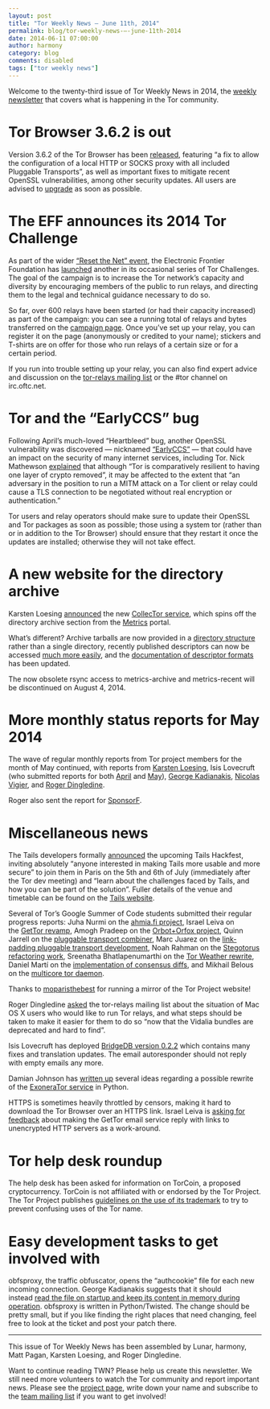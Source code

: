 ```yaml
---
layout: post
title: "Tor Weekly News — June 11th, 2014"
permalink: blog/tor-weekly-news-—-june-11th-2014
date: 2014-06-11 07:00:00
author: harmony
category: blog
comments: disabled
tags: ["tor weekly news"]
---
```


Welcome to the twenty-third issue of Tor Weekly News in 2014, the [weekly newsletter](https://lists.torproject.org/cgi-bin/mailman/listinfo/tor-news) that covers what is happening in the Tor community.

Tor Browser 3.6.2 is out
========================

Version 3.6.2 of the Tor Browser has been [released](https://blog.torproject.org/blog/tor-browser-362-released), featuring “a fix to allow the configuration of a local HTTP or SOCKS proxy with all included Pluggable Transports”, as well as important fixes to mitigate recent OpenSSL vulnerabilities, among other security updates. All users are advised to [upgrade](https://www.torproject.org/download/download-easy.html) as soon as possible.

The EFF announces its 2014 Tor Challenge
========================================

As part of the wider [“Reset the Net” event](https://blog.torproject.org/blog/reset-net), the Electronic Frontier Foundation has [launched](https://blog.torproject.org/blog/tor-challenge-2014) another in its occasional series of Tor Challenges. The goal of the campaign is to increase the Tor network’s capacity and diversity by encouraging members of the public to run relays, and directing them to the legal and technical guidance necessary to do so.

So far, over 600 relays have been started (or had their capacity increased) as part of the campaign: you can see a running total of relays and bytes transferred on the [campaign page](https://www.eff.org/torchallenge/). Once you’ve set up your relay, you can register it on the page (anonymously or credited to your name); stickers and T-shirts are on offer for those who run relays of a certain size or for a certain period.

If you run into trouble setting up your relay, you can also find expert advice and discussion on the [tor-relays mailing list](https://lists.torproject.org/cgi-bin/mailman/listinfo/tor-relays) or the \#tor channel on irc.oftc.net.

Tor and the “EarlyCCS” bug
==========================

Following April’s much-loved “Heartbleed” bug, another OpenSSL vulnerability was discovered — nicknamed [“EarlyCCS”](http://ccsinjection.lepidum.co.jp/) — that could have an impact on the security of many internet services, including Tor. Nick Mathewson [explained](https://lists.torproject.org/pipermail/tor-talk/2014-June/033161.html) that although “Tor is comparatively resilient to having one layer of crypto removed”, it may be affected to the extent that “an adversary in the position to run a MITM attack on a Tor client or relay could cause a TLS connection to be negotiated without real encryption or authentication.”

Tor users and relay operators should make sure to update their OpenSSL and Tor packages as soon as possible; those using a system tor (rather than or in addition to the Tor Browser) should ensure that they restart it once the updates are installed; otherwise they will not take effect.

A new website for the directory archive
=======================================

Karsten Loesing [announced](https://lists.torproject.org/pipermail/tor-dev/2014-June/006942.html) the new [CollecTor service](https://collector.torproject.org/), which spins off the directory archive section from the [Metrics](https://metrics.torproject.org/) portal.

What’s different? Archive tarballs are now provided in a [directory structure](https://collector.torproject.org/archive/) rather than a single directory, recently published descriptors can now be accessed [much more easily](https://collector.torproject.org/recent/), and the [documentation of descriptor formats](https://collector.torproject.org/formats.html) has been updated.

The now obsolete rsync access to metrics-archive and metrics-recent will be discontinued on August 4, 2014.

More monthly status reports for May 2014
========================================

The wave of regular monthly reports from Tor project members for the month of May continued, with reports from [Karsten Loesing](https://lists.torproject.org/pipermail/tor-reports/2014-June/000551.html), Isis Lovecruft (who submitted reports for both [April](https://lists.torproject.org/pipermail/tor-reports/2014-June/000553.html) and [May](https://lists.torproject.org/pipermail/tor-reports/2014-June/000552.html)), [George Kadianakis](https://lists.torproject.org/pipermail/tor-reports/2014-June/000554.html), [Nicolas Vigier](https://lists.torproject.org/pipermail/tor-reports/2014-June/000556.html), and [Roger Dingledine](https://lists.torproject.org/pipermail/tor-reports/2014-June/000559.html).

Roger also sent the report for [SponsorF](https://lists.torproject.org/pipermail/tor-reports/2014-June/000558.html).

Miscellaneous news
==================

The Tails developers formally [announced](https://tails.boum.org/news/Join_us_at_the_Tails_HackFest_2014/) the upcoming Tails Hackfest, inviting absolutely “anyone interested in making Tails more usable and more secure” to join them in Paris on the 5th and 6th of July (immediately after the Tor dev meeting) and “learn about the challenges faced by Tails, and how you can be part of the solution”. Fuller details of the venue and timetable can be found on the [Tails website](https://tails.boum.org/blueprint/HackFest_2014_Paris/).

Several of Tor’s Google Summer of Code students submitted their regular progress reports: Juha Nurmi on the [ahmia.fi project](https://lists.torproject.org/pipermail/tor-reports/2014-June/000555.html), Israel Leiva on the [GetTor revamp](https://lists.torproject.org/pipermail/tor-dev/2014-June/006959.html), Amogh Pradeep on the [Orbot+Orfox project](https://lists.torproject.org/pipermail/tor-dev/2014-June/006960.html), Quinn Jarrell on the [pluggable transport combiner](https://lists.torproject.org/pipermail/tor-dev/2014-June/006961.html), Marc Juarez on the [link-padding pluggable transport development](https://lists.torproject.org/pipermail/tor-reports/2014-June/000557.html), Noah Rahman on the [Stegotorus refactoring work](https://lists.torproject.org/pipermail/tor-dev/2014-June/006962.html), Sreenatha Bhatlapenumarthi on the [Tor Weather rewrite](https://lists.torproject.org/pipermail/tor-dev/2014-June/006964.html), Daniel Martí on the [implementation of consensus diffs](https://lists.torproject.org/pipermail/tor-dev/2014-June/006966.html), and Mikhail Belous on the [multicore tor daemon](https://lists.torproject.org/pipermail/tor-dev/2014-June/006984.html).

Thanks to [moparisthebest](https://lists.torproject.org/pipermail/tor-mirrors/2014-June/000612.html) for running a mirror of the Tor Project website!

Roger Dingledine [asked](https://lists.torproject.org/pipermail/tor-relays/2014-June/004642.html) the tor-relays mailing list about the situation of Mac OS X users who would like to run Tor relays, and what steps should be taken to make it easier for them to do so “now that the Vidalia bundles are deprecated and hard to find”.

Isis Lovecruft has deployed [BridgeDB version 0.2.2](https://gitweb.torproject.org/bridgedb.git/blob_plain/cb8b01bc:/CHANGELOG) which contains many fixes and translation updates. The email autoresponder should not reply with empty emails any more.

Damian Johnson has [written up](https://lists.torproject.org/pipermail/tor-dev/2014-June/006970.html) several ideas regarding a possible rewrite of the [ExoneraTor service](https://exonerator.torproject.org/) in Python.

HTTPS is sometimes heavily throttled by censors, making it hard to download the Tor Browser over an HTTPS link. Israel Leiva is [asking for feedback](https://lists.torproject.org/pipermail/tor-dev/2014-June/006977.html) about making the GetTor email service reply with links to unencrypted HTTP servers as a work-around.

Tor help desk roundup
=====================

The help desk has been asked for information on TorCoin, a proposed cryptocurrency. TorCoin is not affiliated with or endorsed by the Tor Project. The Tor Project publishes [guidelines on the use of its trademark](https://www.torproject.org/docs/trademark-faq.html.en) to try to prevent confusing uses of the Tor name.

Easy development tasks to get involved with
===========================================

obfsproxy, the traffic obfuscator, opens the “authcookie” file for each new incoming connection. George Kadianakis suggests that it should instead [read the file on startup and keep its content in memory during operation](https://bugs.torproject.org/9822). obfsproxy is written in Python/Twisted. The change should be pretty small, but if you like finding the right places that need changing, feel free to look at the ticket and post your patch there.

* * * * *

This issue of Tor Weekly News has been assembled by Lunar, harmony, Matt Pagan, Karsten Loesing, and Roger Dingledine.

Want to continue reading TWN? Please help us create this newsletter. We still need more volunteers to watch the Tor community and report important news. Please see the [project page](https://trac.torproject.org/projects/tor/wiki/TorWeeklyNews), write down your name and subscribe to the [team mailing list](https://lists.torproject.org/cgi-bin/mailman/listinfo/news-team) if you want to get involved!
